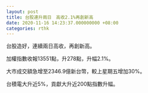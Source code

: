 ```yaml
---
layout: post
title: 台股連升兩日　高收2.1%再創新高
date: 2020-11-16 14:23:37.000000000 +08:00
categories: rthk
---
```


台股造好，連續兩日高收，再創新高。

加權指數收報13551點，升278點，升幅2.1%。

大市成交額急增至2346.9億新台幣，較上星期五增加30%。

台積電大升近5%，貢獻大升近200點指數升幅。
